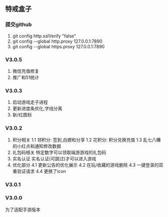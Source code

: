 ## 特戒盒子

### 提交github
1. git config http.sslVerify "false"
2. git config --global http.proxy 127.0.0.1:7890
3. git config --global https.proxy 127.0.0.1:7890

### V3.0.5
1. 微信充值修复
2. 推广和51统计

### V3.0.3
1. 启动游戏走子进程
2. 更新进度条优化,字线分离
3. 新/红图标

### V3.0.2
1. 积分相关
   1.1 领积分: 签到,白嫖和分享
   1.2 花积分: 积分兑换充值
   1.3 乱七八糟的小红点和通知修改数据
2. 礼包码相关
   特定数字可以领取端游游戏的礼包码
3. 实名认证
   实名认证(可跳过)才可以进入游戏
4. 优化部分
   4.1 更新公告的优化展示
   4.2 在玩/收藏的游戏删除
   4.3 一键登录的双重验证请求
   4.4 更换了icon
   
### V3.0.1

### V3.0.0
为了适配手游版本
